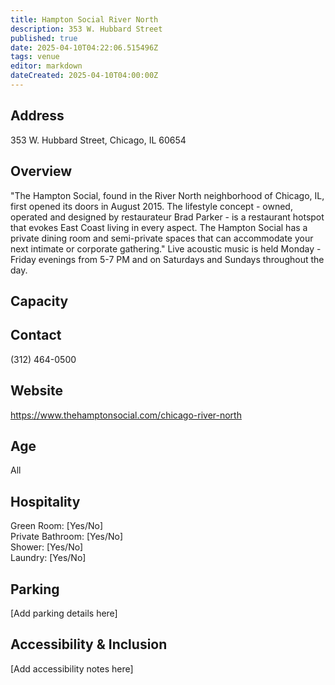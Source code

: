 ```yaml
---
title: Hampton Social River North
description: 353 W. Hubbard Street
published: true
date: 2025-04-10T04:22:06.515496Z
tags: venue
editor: markdown
dateCreated: 2025-04-10T04:00:00Z
---
```


## Address

353 W. Hubbard Street, Chicago, IL 60654

## Overview

"The Hampton Social, found in the River North neighborhood of Chicago, IL, first opened its doors in August 2015. The lifestyle concept - owned, operated and designed by restaurateur Brad Parker - is a restaurant hotspot that evokes East Coast living in every aspect. The Hampton Social has a private dining room and semi-private spaces that can accommodate your next intimate or corporate gathering." Live acoustic music is held Monday - Friday evenings from 5-7 PM and on Saturdays and Sundays throughout the day.

## Capacity



## Contact

(312) 464-0500

## Website

https://www.thehamptonsocial.com/chicago-river-north

## Age

All

## Hospitality

Green Room: [Yes/No]  
Private Bathroom: [Yes/No]  
Shower: [Yes/No]  
Laundry: [Yes/No]

## Parking

[Add parking details here]

## Accessibility & Inclusion

[Add accessibility notes here]
